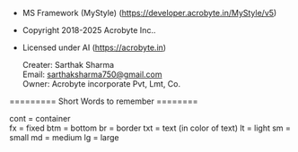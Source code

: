 * MS Framework (MyStyle) (https://developer.acrobyte.in/MyStyle/v5)
 * Copyright 2018-2025 Acrobyte Inc..
 * Licensed under AI (https://acrobyte.in)                                                       
                                                                                               
                                                                                                 
   Creater: Sarthak Sharma                                                            
   Email: sarthaksharma750@gmail.com                                                    
   Owner: Acrobyte incorporate Pvt, Lmt, Co.                                                    
                                                                                                        
                                                                                                          
========= Short Words to remember ========                                                             
                                                                                                     
cont = container                                                                                  
fx = fixed
btm = bottom
br = border
txt = text (in color of text)
lt = light
sm = small
md = medium
lg = large
